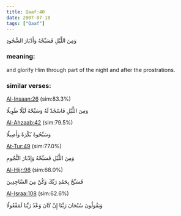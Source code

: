 ```yaml
---
title: Qaaf:40
date: 2007-07-18
tags: ["Qaaf"]
---
```

وَمِنَ اللَّيْلِ فَسَبِّحْهُ وَأَدْبَارَ السُّجُودِ
### meaning: 
and glorify Him through part of the night and after the prostrations.
### similar verses: 

[Al-Insaan:26](/76/26) (sim:83.3%)

وَمِنَ اللَّيْلِ فَاسْجُدْ لَهُ وَسَبِّحْهُ لَيْلًا طَوِيلًا

[Al-Ahzaab:42](/33/42) (sim:79.5%)

وَسَبِّحُوهُ بُكْرَةً وَأَصِيلًا

[At-Tur:49](/52/49) (sim:77.0%)

وَمِنَ اللَّيْلِ فَسَبِّحْهُ وَإِدْبَارَ النُّجُومِ

[Al-Hijr:98](/15/98) (sim:68.0%)

فَسَبِّحْ بِحَمْدِ رَبِّكَ وَكُنْ مِنَ السَّاجِدِينَ

[Al-Israa:108](/17/108) (sim:62.6%)

وَيَقُولُونَ سُبْحَانَ رَبِّنَا إِنْ كَانَ وَعْدُ رَبِّنَا لَمَفْعُولًا
